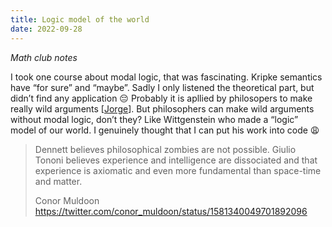 ```yaml
---
title: Logic model of the world
date: 2022-09-28
---
```


_Math club notes_


I took one course about modal logic, that was fascinating. Kripke semantics have “for sure” and “maybe”. Sadly I only listened the theoretical part, but didn’t find any application 😔 Probably it is apllied by philosopers to make really wild arguments \[[Jorge](https://twitter.com/jrlgs/status/1575150349677215745)\]. But philosophers can make wild arguments without modal logic, don’t they? Like Wittgenstein who made a “logic” model of our world. I genuinely thought that I can put his work into code 😩

> Dennett believes philosophical zombies are not possible. Giulio Tononi believes experience and intelligence are dissociated and that experience is axiomatic and even more fundamental than space-time and matter.
>
> Conor Muldoon https://twitter.com/conor_muldoon/status/1581340049701892096